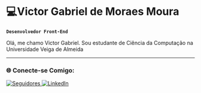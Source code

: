 # 💻Victor Gabriel de Moraes Moura

**`Desenvolvedor Front-End`**

Olá, me chamo Victor Gabriel. Sou estudante de Ciência da Computação na Universidade Veiga de Almeida

---

### 🌐 Conecte-se Comigo:
<p align="left">
    <a href="https://github.com/Victorg2005?tab=followers">
        <img alt="Seguidores" src="https://custom-icon-badges.demolab.com/github/followers/LucasCaeCor?color=236ad3&labelColor=1155ba&style=for-the-badge&logo=github&label=Seguidores&logoColor=white" />
    </a>
    <a href="https://www.linkedin.com/in/victorgmmoura/">
        <img alt="LinkedIn" src="https://img.shields.io/badge/LinkedIn-0077B5?style=for-the-badge&logo=linkedin&logoColor=white" />
    </a>

</p>
